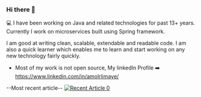 ### Hi there 👋


💻 I have been working on Java and related technologies for past 13+ years.
Currently I work on microservices built using Spring framework.

I am good at writing clean, scalable, extendable and readable code.
I am also a quick learner which enables me to learn and start working on any new technology fairly quickly.

- Most of my work is not open source, My linkedIn Profile ➡️ https://www.linkedin.com/in/amolrlimaye/ 


--Most recent article--
<a target="_blank" href="https://github-readme-medium-recent-article.vercel.app/medium/@amol.limaye/0"><img src="https://github-readme-medium-recent-article.vercel.app/medium/@amol.limaye/0" alt="Recent Article 0"> 



<!--
**amollimaye/amollimaye** is a ✨ _special_ ✨ repository because its `README.md` (this file) appears on your GitHub profile.

